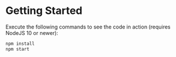 # Getting Started

Execute the following commands to see the code in action (requires NodeJS 10 or newer):

```sh
npm install
npm start
```
